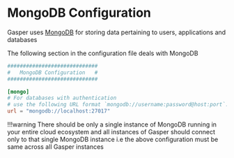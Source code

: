# MongoDB Configuration

Gasper uses [MongoDB](https://www.mongodb.com/) for storing data pertaining to users, applications and databases

The following section in the configuration file deals with MongoDB

```toml
#############################
#   MongoDB Configuration   #
#############################

[mongo]
# For databases with authentication
# use the following URL format `mongodb://username:password@host:port`.
url = "mongodb://localhost:27017"
```

!!!warning
    There should be only a single instance of MongoDB running in your entire cloud ecosystem and all instances of Gasper should connect only to that single MongoDB instance i.e the above configuration must be same across all Gasper instances
